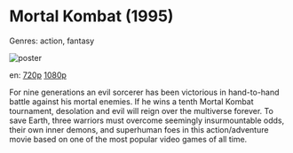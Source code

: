 # Mortal Kombat (1995)

Genres: action, fantasy

![poster](http://image.tmdb.org/t/p/w500/bdXWixjWVA7Y03PvW74xufrROiJ.jpg)

en:
  [720p](magnet:?xt=urn:btih:72D9B3F53D4E159C459E13610941774BD13C84A6&tr=udp://glotorrents.pw:6969/announce&tr=udp://tracker.opentrackr.org:1337/announce&tr=udp://torrent.gresille.org:80/announce&tr=udp://tracker.openbittorrent.com:80&tr=udp://tracker.coppersurfer.tk:6969&tr=udp://tracker.leechers-paradise.org:6969&tr=udp://p4p.arenabg.ch:1337&tr=udp://tracker.internetwarriors.net:1337)
  [1080p](magnet:?xt=urn:btih:91CD66EF64B4EC16215E9333E02A97AC67726D77&tr=udp://glotorrents.pw:6969/announce&tr=udp://tracker.opentrackr.org:1337/announce&tr=udp://torrent.gresille.org:80/announce&tr=udp://tracker.openbittorrent.com:80&tr=udp://tracker.coppersurfer.tk:6969&tr=udp://tracker.leechers-paradise.org:6969&tr=udp://p4p.arenabg.ch:1337&tr=udp://tracker.internetwarriors.net:1337)
  


For nine generations an evil sorcerer has been victorious in hand-to-hand battle against his mortal enemies. If he wins a tenth Mortal Kombat tournament, desolation and evil will reign over the multiverse forever. To save Earth, three warriors must overcome seemingly insurmountable odds, their own inner demons, and superhuman foes in this action/adventure movie based on one of the most popular video games of all time.